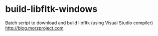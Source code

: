 build-libfltk-windows
=====================

Batch script to download and build libfltk (using Visual Studio compiler)  http://blog.morzproject.com
